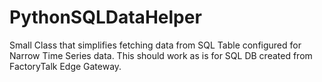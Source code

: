 # PythonSQLDataHelper
Small Class that simplifies fetching data from SQL Table configured for Narrow Time Series data.  This should work as is for SQL DB created from FactoryTalk Edge Gateway.

